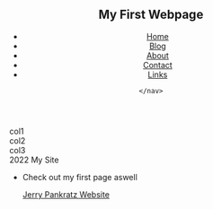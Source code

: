 <!doctype html>
<html>



<head>
	<title>My Second self-made Website</title>
	<link href="Jerry2.css" rel="stylesheet" type="text/css" />
</head>





<body>



<header>
	<nav>
		<h1>My First Webpage</h1>
		<ul>
			<li><a href="">Home</a></li>
			<li><a href="">Blog</a></li>
			<li><a href="">About</a></li>
			<li><a href="">Contact</a></li>
			<li><a href="">Links</a></li>
		</ul>

	</nav>
</header>


<div class="row">
	<div class="col">col1</div>
	<div class="col">col2</div>
	<div class="col">col3</div>
</div>


<footer>2022 My Site</footer>







<ul>
	<li>Check out my first page aswell<br>

<a href="index.html">Jerry Pankratz Website</a>


</body>




</html>

